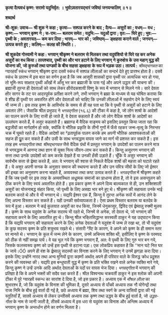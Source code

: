 **कृत्वा दैत्यवधं कृष्ण: सरामो यदुभिर्वृत: ।** **भुवोऽवतारयद्भारं जविष्ठं जनयन्कलिम् ॥ १॥** 

**शब्दार्थ** 

**श्री-शुक: उवाच—** **श्री शुक ने कहा** **; कृत्वा—** **सश्पन्न करने के बाद** **; दैत्य—** **असुरों का** **; वधम्—** **वध** **; कृष्ण:—** **भगवान् कृष्ण** **ने** **; स-राम:—** **बलराम समेत** **; यदुभि:—** **यदुओं द्वारा** **; वृत:—** **घिरे हुए** **; भुव:—** **पृथ्वी के** **; अवतारयत्—** **कम कर दिया** **; भारम्—** **भार को** **; जविष्ठम्—** **ङ्क्षहसा कराने वाले** **; जनयन्—** **उत्पन्न करते हुए** **; कलिम्—** **कलह की स्थिति।** **.** 

**श्री शुकदेव गोस्वामी ने कहा : भगवान् श्रीकृष्ण ने बलराम से मिलकर तथा यदुवंशियो से** **घिरे रह कर अनेक असुरों का वध किया। तत्पश्चात्, पृथ्वी का और भार हटाने के लिए भगवान्** **ने कुरुक्षेत्र के उस महान् युद्ध की योजना की, जो कुरुओं तथा पाण्डवों के बीच सहसा ङ्क्षहसा** **के रूप में भड़क उठा।** **तात्पर्य :** *श्रीमद्भागवत* का ग्यारहवाँ स्कंध भगवान् श्रीकृष्ण द्वारा दसवें स्कंध में सश्पन्न लीलाओं का सन्दर्भ देते हुए प्रारश्भ होता है। दसवें स्कंध के प्रारश्भ में इस बात का वर्णन हुआ है कि जब आसुरी शासकों द्वारा पृथ्वी पर अत्यधिक भार हो गया, तो भूमि-रूप साक्षात् पृथ्वी आँखों में आँसू भर कर ब्रह्माजी के पास गई और अपने उद्धार की याचना की। ब्रह्माजी तुरन्त ही देवताओं को साथ लेकर क्षीरोदकशायी विष्णु के रूप में भगवान् से मिलने गये। सारे देवता क्षीर सागर के तट पर आदरपूर्वक प्रतीक्षा करने लगे, तभी भगवान् ने ब्रह्मा के माध्यम से यह घोषित कराया कि वे शीघ्र ही पृथ्वी पर अवतरित होंगे और देवताओं को चाहिए कि उनकी लीलाओं में सहयोग देने के लिए स्वयं भी जन्म लें। इस तरह कृष्ण के आविर्भाव के समय से ही यह पता था कि वे पृथ्वी से असुरों को हटाने के लिए अवतार लेंगे। जैसाकि श्रील प्रभुपाद ने *भगवद्गीता* (१६.६) की टीका में कहा है, जो लोग शाषों के आदेशों का पालन करने के लिए राजी हो जाते हैं, वे देवता कहलाते हैं और जो लोग वैदिक शाषों के आदेशों का उल्लंघन करते हैं, वे असुर कहलाते हैं। ब्रह्माण्ड में वैदिक वाङ्मय को इसलिए प्रस्तुत किया जाता रहा कि बद्धजीवों का मार्गदर्शन हो सके, क्योंकि वे भौतिक प्रकृति के तीनों गुणों में फँसे रहकर जन्म-मृत्यु के निरन्तर चक्र में घूमते रहते हैं। वैदिक आदेशों का ²ढ़तापूर्वक पालन करके हम अपनी भौतिक आवश्यकताओं की सहज ही पूॢत कर सकते हैं और उसी के साथ भगवद्धाम वापस जाने का मार्ग भी प्रशस्त कर सकते हैं। इस तरह हम *भगवद्गीता* तथा *श्रीमद्भागवत* जैसे वैदिक ग्रंथों में प्रस्तुत भगवान् के उपदेशों का पालन करने मात्र से भगवद्धाम में आनन्द तथा ज्ञान से युक्त नित्य जीवन-लाभ कर सकते हैं। किन्तु असुरगण भगवान् की सत्ता तथा उनके उपदेशों को कम करके देखते हैं या उनकी हँसी उड़ाते हैं। चूँकि ये असुर भगवान् की सार्वभौम सत्ता से ईष्र्या करते हैं, अत: वे भगवान् की श्वास से निकले वैदिक शाषों की महत्ता को घटाते रहते हैं। ये असुर अपनी सनक के अनुसार समाज की स्थापना करते हैं और उन पवित्र जीवों के लिए जो ईश्वर की इच्छा का अनुसरण करना चाहते हैं, अव्यवस्था तथा कष्ट उत्पन्न करते हैं। *भगवद्गीता* में श्रीकृष्ण कहते हैं कि जब पृथ्वी पर इस तरह के अव्यवस्थित अधाॢमक समाजों का प्राधान्य होता है, तो वे इस असन्तुलन को ठीक करने के लिए स्वयं अवतरित होते हैं। इस प्रकार कृष्ण ने अपने दिव्य बाल्यकाल से ही, उन शक्तिशाली असुरों का योजनाबद्ध संहार किया, जो पृथ्वी के लिए असह्य भार बने हुए थे। श्रीकृष्ण की सहायता उनके भाई बलराम करते थे और वे भी भगवान् थे। यद्यपि ईश्वर एक हैं, किन्तु वे तुरन्त अनेक रूपों में आनंद लेने के लिए अपना विस्तार कर सकते हैं। यही उनकी सर्वव्यापकता है। ऐसा प्रथम विस्तार बलराम या बलदेव के रूप में हुआ। बलराम ने कई कुलयात असुरों का वध किया, जिनमें धेनुकासुर, द्विविद एवं ईष्र्यालु रुक्मी मुलय हैं। कृष्ण के साथ यदुवंश के अनेक सदस्य भी रहते थे, जिनमें से अनेक, तो देवता थे, जो भगवान् की सहायता करने के लिए अवतरित हुए थे। किन्तु श्रील भकि्तसिद्धान्त सरस्वती ठाकुर ने यह उद्घाटन किया है कि यद्यपि भगवान् की सहायता करने के लिए अनेक देवताओं ने यदुवंश में जन्म ले रखा था, तो भी यदुवंश के कुछ सदस्य कृष्ण के प्रति शत्रुभाव रखते थे। संसारी ²ष्टि के कारण, वे अपने को कृष्ण के ही समान स्तर पर मानते थे। भगवान् के कुल में जन्म लेने के कारण, उनमें अचिन्त्य शक्ति थी, इसीलिए वे कृष्ण के परमपद को ठीक से नहीं समझ पाये। वे यह भूल गये कि कृष्ण भगवान् हैं, अत: वे पृथ्वी के लिए गुरु भार बन गये, जिसके फलस्वरूप कृष्ण को उन्हें इस पृथ्वी से हटाना पड़ा। एक लोकप्रिय कहावत है कि ''मान घटे नित घर के जाये।ÓÓ अपने ही वंश के ईष्र्यालु सदस्यों का विनाश करने के लिए भगवान् ने उनमें झगड़ा करा दिया। इसके लिए उन्होंने नारद तथा अन्य मुनियों द्वारा काष्र्णों अर्थात् अपने ही परिवार वाले के विरुद्ध क्रोध प्रदॢशत करने की व्यवस्था की। यद्यपि इस बन्धुघाती युद्ध में कृष्ण के प्रति भक्ति रखने वाले अनेक व्यक्ति मारे गये, किन्तु कृष्ण ने उन्हें उनके आदि अर्थात् देवताओं के पदों पर वापस भेज दिया। *भगवद्गीता* में भगवान् की प्रतिज्ञा है कि वे अपने भक्तों की सदैव रक्षा करते हैं। श्रील विश्वनाथ चक्रवर्ती ठाकुर ने इस श्लोक की अपनी टीका में पूरे ग्यारहवें स्कन्ध का सारांश दे दिया है, जो इस प्रकार है। अध्याय एक में *मौषल लीला* का शुभारश्भ है, जो कि यदुवंश के विनाश की भूमिका है, दूसरे अध्याय से पाँचवें अध्याय तक नौ योगेन्द्रों तथा राजा निमि के बीच हुई वार्ता दी गई है, छठे अध्याय में ब्रह्मा, शिव तथा स्वर्ग के अन्य वासियों द्वारा की गई स्तुतियाँ हैं, सातवें अध्याय से लेकर उन्तीसवें अध्याय तक कृष्ण तथा उद्धव के बीच हुई वार्ता है, जो *उद्धव-गीता* के नाम से जानी जाती है, तीसवें अध्याय में इस धरा से यदुवंश का विनाश और अन्तिम अध्याय में भगवान् कृष्ण के अन्तर्धान होने का वर्णन मिलता है। 